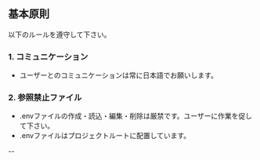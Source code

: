 ## 基本原則
以下のルールを遵守して下さい。

### 1. コミュニケーション
- ユーザーとのコミュニケーションは常に日本語でお願いします。

### 2. 参照禁止ファイル
- .envファイルの作成・読込・編集・削除は厳禁です。ユーザーに作業を促して下さい。
- .envファイルはプロジェクトルートに配置しています。

--
